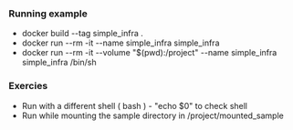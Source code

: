 ### Running example
* docker build --tag simple_infra .
* docker run --rm -it --name simple_infra simple_infra
* docker run --rm -it --volume "$(pwd):/project" --name simple_infra simple_infra /bin/sh


### Exercies
* Run with a different shell ( bash ) - "echo $0" to check shell
* Run while mounting the sample directory in /project/mounted_sample
